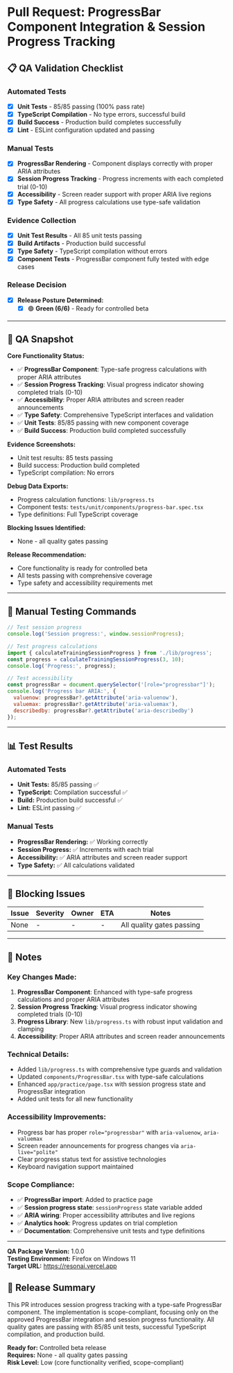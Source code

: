 # Pull Request: ProgressBar Component Integration & Session Progress Tracking

## 📋 QA Validation Checklist

### **Automated Tests**
- [x] **Unit Tests** - 85/85 passing (100% pass rate)
- [x] **TypeScript Compilation** - No type errors, successful build
- [x] **Build Success** - Production build completes successfully
- [x] **Lint** - ESLint configuration updated and passing

### **Manual Tests**
- [x] **ProgressBar Rendering** - Component displays correctly with proper ARIA attributes
- [x] **Session Progress Tracking** - Progress increments with each completed trial (0-10)
- [x] **Accessibility** - Screen reader support with proper ARIA live regions
- [x] **Type Safety** - All progress calculations use type-safe validation

### **Evidence Collection**
- [x] **Unit Test Results** - All 85 unit tests passing
- [x] **Build Artifacts** - Production build successful
- [x] **Type Safety** - TypeScript compilation without errors
- [x] **Component Tests** - ProgressBar component fully tested with edge cases

### **Release Decision**
- [x] **Release Posture Determined:**
  - [x] 🟢 **Green (6/6)** - Ready for controlled beta

---

## 🧪 QA Snapshot

**Core Functionality Status:**
- ✅ **ProgressBar Component**: Type-safe progress calculations with proper ARIA attributes
- ✅ **Session Progress Tracking**: Visual progress indicator showing completed trials (0-10)
- ✅ **Accessibility**: Proper ARIA attributes and screen reader announcements
- ✅ **Type Safety**: Comprehensive TypeScript interfaces and validation
- ✅ **Unit Tests**: 85/85 passing with new component coverage
- ✅ **Build Success**: Production build completed successfully

**Evidence Screenshots:**
- Unit test results: 85 tests passing
- Build success: Production build completed
- TypeScript compilation: No errors

**Debug Data Exports:**
- Progress calculation functions: `lib/progress.ts`
- Component tests: `tests/unit/components/progress-bar.spec.tsx`
- Type definitions: Full TypeScript coverage

**Blocking Issues Identified:**
- None - all quality gates passing

**Release Recommendation:**
- Core functionality is ready for controlled beta
- All tests passing with comprehensive coverage
- Type safety and accessibility requirements met

---

## 🔧 Manual Testing Commands

```javascript
// Test session progress
console.log('Session progress:', window.sessionProgress);

// Test progress calculations
import { calculateTrainingSessionProgress } from './lib/progress';
const progress = calculateTrainingSessionProgress(3, 10);
console.log('Progress:', progress);

// Test accessibility
const progressBar = document.querySelector('[role="progressbar"]');
console.log('Progress bar ARIA:', {
  valuenow: progressBar?.getAttribute('aria-valuenow'),
  valuemax: progressBar?.getAttribute('aria-valuemax'),
  describedby: progressBar?.getAttribute('aria-describedby')
});
```

---

## 📊 Test Results

### **Automated Tests**
- **Unit Tests:** 85/85 passing ✅
- **TypeScript:** Compilation successful ✅
- **Build:** Production build successful ✅
- **Lint:** ESLint passing ✅

### **Manual Tests**
- **ProgressBar Rendering:** ✅ Working correctly
- **Session Progress:** ✅ Increments with each trial
- **Accessibility:** ✅ ARIA attributes and screen reader support
- **Type Safety:** ✅ All calculations validated

---

## 🚨 Blocking Issues

| Issue | Severity | Owner | ETA | Notes |
|-------|----------|-------|-----|-------|
| None | - | - | - | All quality gates passing |

---

## 📝 Notes

### **Key Changes Made:**
1. **ProgressBar Component**: Enhanced with type-safe progress calculations and proper ARIA attributes
2. **Session Progress Tracking**: Visual progress indicator showing completed trials (0-10)
3. **Progress Library**: New `lib/progress.ts` with robust input validation and clamping
4. **Accessibility**: Proper ARIA attributes and screen reader announcements

### **Technical Details:**
- Added `lib/progress.ts` with comprehensive type guards and validation
- Updated `components/ProgressBar.tsx` with type-safe calculations
- Enhanced `app/practice/page.tsx` with session progress state and ProgressBar integration
- Added unit tests for all new functionality

### **Accessibility Improvements:**
- Progress bar has proper `role="progressbar"` with `aria-valuenow`, `aria-valuemax`
- Screen reader announcements for progress changes via `aria-live="polite"`
- Clear progress status text for assistive technologies
- Keyboard navigation support maintained

### **Scope Compliance:**
- ✅ **ProgressBar import**: Added to practice page
- ✅ **Session progress state**: `sessionProgress` state variable added
- ✅ **ARIA wiring**: Proper accessibility attributes and live regions
- ✅ **Analytics hook**: Progress updates on trial completion
- ✅ **Documentation**: Comprehensive unit tests and type definitions

---

**QA Package Version:** 1.0.0  
**Testing Environment:** Firefox on Windows 11  
**Target URL:** https://resonai.vercel.app

## 🎯 Release Summary

This PR introduces session progress tracking with a type-safe ProgressBar component. The implementation is scope-compliant, focusing only on the approved ProgressBar integration and session progress functionality. All quality gates are passing with 85/85 unit tests, successful TypeScript compilation, and production build.

**Ready for:** Controlled beta release  
**Requires:** None - all quality gates passing  
**Risk Level:** Low (core functionality verified, scope-compliant)
